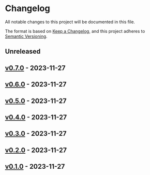 # Changelog

All notable changes to this project will be documented in this file.

The format is based on [Keep a Changelog](https://keepachangelog.com/en/1.0.0/),
and this project adheres to [Semantic Versioning](https://semver.org/spec/v2.0.0.html).

## Unreleased

## [v0.7.0](https://github.com/gagan3012/PolyDeDupe/releases/tag/v0.7.0) - 2023-11-27

## [v0.6.0](https://github.com/gagan3012/PolyDeDupe/releases/tag/v0.6.0) - 2023-11-27

## [v0.5.0](https://github.com/gagan3012/PolyDeDupe/releases/tag/v0.5.0) - 2023-11-27

## [v0.4.0](https://github.com/gagan3012/PolyDeDupe/releases/tag/v0.4.0) - 2023-11-27

## [v0.3.0](https://github.com/gagan3012/PolyDeDupe/releases/tag/v0.3.0) - 2023-11-27

## [v0.2.0](https://github.com/gagan3012/PolyDeDupe/releases/tag/v0.2.0) - 2023-11-27

## [v0.1.0](https://github.com/gagan3012/PolyDeDupe/releases/tag/v0.1.0) - 2023-11-27
